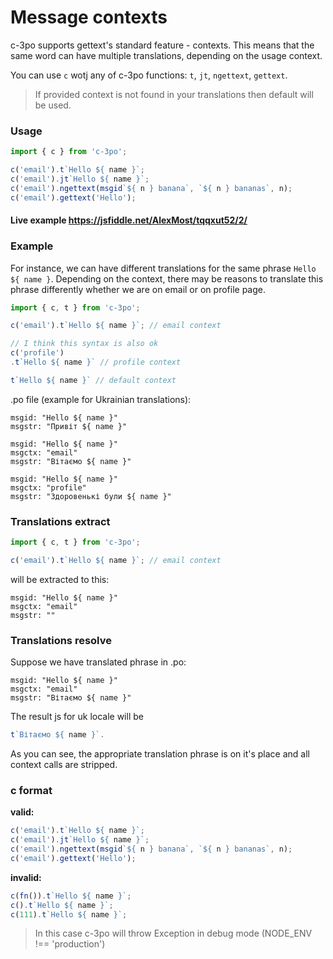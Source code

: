 # Message contexts

c-3po supports gettext's standard feature - contexts. This means that
the same word can have multiple translations, depending on the usage context.

You can use `c` wotj any of c-3po functions: `t`, `jt`, `ngettext`, `gettext`.

> If provided context is not found in your translations then default will be used.

### Usage
```js
import { c } from 'c-3po';

c('email').t`Hello ${ name }`;
c('email').jt`Hello ${ name }`;
c('email').ngettext(msgid`${ n } banana`, `${ n } bananas`, n);
c('email').gettext('Hello');
```

#### Live example https://jsfiddle.net/AlexMost/tqqxut52/2/

### Example
For instance, we can have different translations for the same phrase
`Hello ${ name }`. Depending on the context, there may be reasons
to translate this phrase differently whether we are on email or on profile page.

```js
import { c, t } from 'c-3po';

c('email').t`Hello ${ name }`; // email context

// I think this syntax is also ok
c('profile')
.t`Hello ${ name }` // profile context

t`Hello ${ name }` // default context
```

.po file (example for Ukrainian translations):
```
msgid: "Hello ${ name }"
msgstr: "Привіт ${ name }"

msgid: "Hello ${ name }"
msgctx: "email"
msgstr: "Вітаємо ${ name }"

msgid: "Hello ${ name }"
msgctx: "profile"
msgstr: "Здоровенькі були ${ name }"
```

### Translations extract
```js
import { c, t } from 'c-3po';

c('email').t`Hello ${ name }`; // email context
```

will be extracted to this:

```
msgid: "Hello ${ name }"
msgctx: "email"
msgstr: ""
```

### Translations resolve
Suppose we have translated phrase in .po:

```
msgid: "Hello ${ name }"
msgctx: "email"
msgstr: "Вітаємо ${ name }"
```

The result js for uk locale will be

```js
t`Вітаємо ${ name }`.
```

As you can see, the appropriate translation phrase is on it's place and all context calls are stripped.

### c format

**valid:**

```js
c('email').t`Hello ${ name }`;
c('email').jt`Hello ${ name }`;
c('email').ngettext(msgid`${ n } banana`, `${ n } bananas`, n);
c('email').gettext('Hello');
```

**invalid:**

```js
c(fn()).t`Hello ${ name }`;
c().t`Hello ${ name }`;
c(111).t`Hello ${ name }`;
```

> In this case c-3po will throw Exception in debug mode (NODE_ENV !== 'production')
